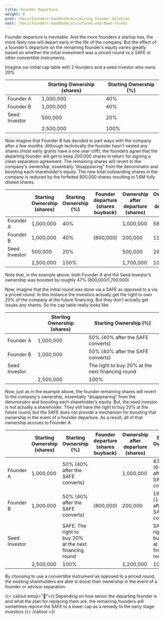 ```yaml
---
title: Founder Departure
weight: 8
prev: /docs/founders-handbook/minimizing-founder-dilution
next: /docs/founders-handbook/structured-and-down-rounds
---
```


Founder departure is inevitable.  And the more founders a startup has, the more likely one will depart early in the life of the company.  But the effect of a founder’s departure on the remaining founder’s equity varies greatly based on whether the initial investment was a priced round vs a SAFE or other convertible instruments.

Imagine our initial cap table with 2 founders and a seed investor who owns 20%

|  | Starting Ownership (shares) | Starting Ownership (%) |
| --- | --- | --- |
| Founder A | 1,000,000 | 40%  |
| Founder B | 1,000,000 | 40%  |
| Seed Investor | 500,000 | 20%  |
|  | 2,500,000 | 100% |

Now imagine that Founder B has decided to part ways with the company after a few months.  Although technically the founder hasn’t vested any shares (most early grants have a one year cliff), the founders agree that the departing founder will get to keep 200,000 shares in return for signing a clean separation agreement.  The remaining shares will revert to the company's ownership, essentially “disappearing” from the denominator and boosting each shareholder’s equity. The new total outstanding shares in the company is reduced by the forfeited 800,000 shares resulting in 1.6M fully diluted shares.  

|  | Starting Ownership (shares) | Starting Ownership (%) | Founder departure (shares buyback) |  Ownership after departure (shares) | Ownership after departure (%) |
| --- | --- | --- | --- | --- | --- |
| Founder A | 1,000,000 | 40%  |  | 1,000,000 | 58.82% |
| Founder B | 1,000,000 | 40%  | (800,000) | 200,000 | 11.76% |
| Seed Investor | 500,000 | 20%  |  | 500,000 | 29.41% |
|  | 2,500,000 | 100% |  | 1,700,000 | 100% |

Note that, in the example above, both Founder A and the Seed Investor’s ownership  was boosted by roughly 47% (800,000/1,700,000)

Now, imagine that the initial round was done via a SAFE as opposed to a via a priced round. In this instance the investors actually get the right to own 20% of the company at the future financing. But they don’t actually get issues any shares. So the cap table really looks like

|  | Starting Ownership (shares) | Starting Ownership (%) |
| --- | --- | --- |
| Founder A | 1,000,000 | 50% (40% after the SAFE converts) |
| Founder B | 1,000,000 | 50% (40% after the SAFE converts) |
| Seed Investor |  | The right to buy 20% at the next financing round |
|  | 2,500,000 | 100% |

Now, just as in the example above, the founder remaining shares will revert to the company's ownership, essentially “disappearing” from the denominator and boosting each shareholder’s equity. But, the seed investor is not actually a shareholder.  They still have the right to buy 20% at the future round, but the SAFE does not provide a mechanism for boosting that ownership in the event of a founder departure.  As a result, all of that ownership accrues to Founder A 

|  | Starting Ownership (shares) | Starting Ownership (%) | Founder departure (shares buyback) |  Ownership after departure (shares) | Starting Ownership (%) |
| --- | --- | --- | --- | --- | --- |
| Founder A | 1,000,000 | 50% (40% after the SAFE converts) |  | 1,000,000 | 83.3% (66.6% after the SAFE converts) |
| Founder B | 1,000,000 | 50% (40% after the SAFE converts) | (800,000) | 200,000 | 16.6% (13.3% after the SAFE converts) |
| Seed Investor |  | SAFE: The right to buy 20% at the next financing round |  |  | SAFE: The right to buy 20% at the next financing round |
|  | 2,500,000 | 100% |  | 1,200,000 | 100% |

By choosing to use a convertible instrument as opposed to a priced round, the existing shareholders are able to boost their ownership in the event of a founder or advisor separation.

{{< callout emoji="📢">}}
Depending on how senior the departing founder is and what the plan for replacing them are, the remaining founders will sometimes reprice the SAFE to a lower cap as a remedy to the early stage investors
{{< /callout >}}
